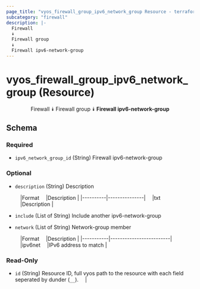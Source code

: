 ```yaml
---
page_title: "vyos_firewall_group_ipv6_network_group Resource - terraform-provider-vyos"
subcategory: "firewall"
description: |-
  Firewall
  ⯯
  Firewall group
  ⯯
  Firewall ipv6-network-group
---
```


# vyos_firewall_group_ipv6_network_group (Resource)
<center>

Firewall
⯯
Firewall group
⯯
**Firewall ipv6-network-group**


</center>

## Schema

### Required

- `ipv6_network_group_id` (String) Firewall ipv6-network-group

### Optional

- `description` (String) Description

    &emsp;|Format  &emsp;|Description  |
    |----------|---------------|
    &emsp;|txt     &emsp;|Description  |
- `include` (List of String) Include another ipv6-network-group
- `network` (List of String) Network-group member

    &emsp;|Format   &emsp;|Description            |
    |-----------|-------------------------|
    &emsp;|ipv6net  &emsp;|IPv6 address to match  |

### Read-Only

- `id` (String) Resource ID, full vyos path to the resource with each field seperated by dunder (`__`).  &emsp;|

